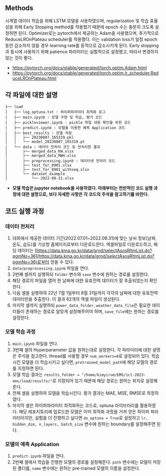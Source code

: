 ## Methods

시계열 데이터 학습을 위해 LSTM 모델을 사용하였으며, regularization 및 학습 효율성을 위해 Early Stopping method를 적용했기 때문에 epoch 수는 충분히 크도록 설정하면 된다. Optimizer로는 pytorch에서 제공하는 Adam을 사용했으며, 추가적으로 ReduceLROnPlateau scheduler를 적용했다. 이는 validation loss가 일정 epoch동안 감소하지 않을 경우 learning rate를 동적으로 감소시키게 된다. Early stopping과 동시에 사용하기 위해 patience 파라미터는 실험적으로 설정했고, 따라서 변경하지 않는 것이 좋다.

* https://pytorch.org/docs/stable/generated/torch.optim.Adam.html
* https://pytorch.org/docs/stable/generated/torch.optim.lr_scheduler.ReduceLROnPlateau.html

## 각 파일에 대한 설명

```
├── load
│   ├── log_optuna.txt : 하이퍼파라미터 최적화 로그
│   ├── main.ipynb : 모델 구현 및 학습, 평가 코드
│   ├── pickleviewer.ipynb : pickle 파일 내용 확인을 위한 코드
│   ├── predict.ipynb : 모델을 이용한 예측 Application 코드
│   ├── best_results : 모델 저장
│   │   ├── 20230807_165319.pkl
│   │   └── model_20230807_165319.pt
│   └── data : 데이터 전처리 코드 및 전처리한 결과
│       ├── merged_data_KW.xlsx
│       ├── merged_data_MWH.xlsx
│       ├── preprocessing.ipynb : 데이터셋 전처리 코드
│       ├── test_for_0901.xlsx
│       ├── test_for_0901_withseq.xlsx
│       └── dataset_example
│           └── 2022-08-31.xlsx
```

* **모델 학습은 jupyter notebook을 사용하였다. 아래부터는 전반적인 코드 실행 과정에 대한 설명으로, 보다 자세한 사항은 각 코드의 주석을 참고하기를 바란다.**

## 코드 실행 과정

### 데이터 전처리

1. 대회에서 제공한 데이터 기간(2022.07.01~2022.08.31)에 맞는 날씨 정보(날짜, 온도, 습도)를 기상청 홈페이지로부터 다운로드한다. 엑셀파일로 다운로드하고, 해당 데이터는 [https://data.kma.go.kr/data/grnd/selectAsosRltmList.do?pgmNo=36](https://data.kma.go.kr/data/grnd/selectAsosRltmList.do?pgmNo=36)로부터 얻을 수 있다.
2. `data/preprocessing.ipynb` 파일을 연다.
3. 2번째 셀까지 실행하되 `folder` 변수와 `save` 변수에 원하는 경로를 설정한다.
4. 해당 경로의 파일을 열어 한 날짜에 대한 유효전력 데이터가 잘 추출되었는지 확인한다.
5. 다음 셀을 실행하여 22년 7월 1일부터 8월 31일까지 각각의 날짜에 대한 유효전력 데이터만을 추출한다. 이 결과 62개의 엑셀 파일이 생성된다.
6. 마지막 셀까지 실행하되 `power_data_folder`, `weather_data_file`은 필요한 데이터들이 존재하는 경로로 알맞게 설정해주어야 하며, `save_file`에는 원하는 경로를 설정한다.

### 모델 학습 과정

1. `main.ipynb` 파일을 연다.
2. 3번째 셀의 Hyperparameter 값을 원하는대로 설정한다. 각 파라미터에 대한 설명은 주석을 참고한다. thread를 사용할 경우 `num_workers=8`로 설정되어 있다. 학습시킨 모델을 더 학습시키고 싶다면, `pretrained_model_path`에 해당 모델의 경로를 지정하면 된다.
3. 모델 학습 결과는 `results_folder = "/home/kimyirum/EMS/ict-2023-ems/load/results/"`로 지정되어 있기 때문에 해당 경로는 원하는 위치로 설정해준다.
4. 전체 셀을 실행하여 모델을 학습시킨다. 평가 결과는 MAE, MSE, RMSE로 측정하였다.
5. 마지막 셀은 하이퍼파라미터 최적화하는 코드로, optuna 라이브러리를 활용하였다. 해당 레포지토리에 업로드한 모델은 이미 최적화 과정을 거쳐 얻은 하이퍼 파라미터이지만, 실험을 더 진행하고 싶다면 `do_optuna = True`로 설정하고 `lr, hidden_dim, n_layers, batch_size` 변수에 원하는 boundary를 설정해주면 된다.

### 모델의 예측 Application

1. `predict.ipynb` 파일을 연다.
2. 2번째 셀에서 학습을 진행한 모델의 경로를 설정해준다. `path` 변수에는 모델이 저장된 폴더를, `name` 변수에는 원하는 pre-trained 모델의 이름을 설정한다.
